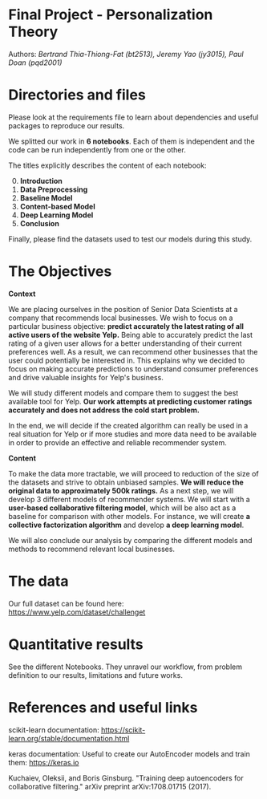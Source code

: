 # Final Project - Personalization Theory

Authors: *Bertrand Thia-Thiong-Fat (bt2513), Jeremy Yao (jy3015), Paul Doan (pqd2001)*

# Directories and files

Please look at the requirements file to learn about dependencies and useful packages to reproduce our results.

We splitted our work in **6 notebooks**. Each of them is independent and the code can be run independently from one or the other. 

The titles explicitly describes the content of each notebook: 

0. **Introduction**
1. **Data Preprocessing**
2. **Baseline Model**
3. **Content-based Model**
4. **Deep Learning Model**
5. **Conclusion**

Finally, please find the datasets used to test our models during this study.

# The Objectives

**Context**

We are placing ourselves in the position of Senior Data Scientists at a company that recommends local businesses. 
We wish to focus on a particular business objective: **predict accurately the latest rating of all active users of the website Yelp.** Being able to accurately predict the last rating of a given user allows for a better understanding of their current preferences well. As a result, we can recommend other businesses that the user could potentially be interested in. This explains why we decided to focus on making accurate predictions to understand consumer preferences and drive valuable insights for Yelp's business.

We will study different models and compare them to suggest the best available tool for Yelp. **Our work attempts at predicting customer ratings accurately and does not address the cold start problem.** 

In the end, we will decide if the created algorithm can really be used in a real situation for Yelp or if more studies and more data need to be available in order to provide an effective and reliable recommender system.

**Content**

To make the data more tractable, we will proceed to reduction of the size of the datasets and strive to obtain unbiased samples. **We will reduce the original data to approximately 500k ratings.**
As a next step, we will develop 3 different models of recommender systems. We will start with a **user-based collaborative filtering model**, which will be also act as a baseline for comparison with other models.
For instance, we will  create **a collective factorization algorithm** and develop **a deep learning model**.

We will also conclude our analysis by comparing the different models and methods to recommend relevant local businesses.

# The data

Our full dataset can be found here: https://www.yelp.com/dataset/challenget

# Quantitative results

See the different Notebooks. They unravel our workflow, from problem definition to our results, limitations and future works.

# References and useful links

scikit-learn documentation: https://scikit-learn.org/stable/documentation.html

keras documentation: Useful to create our AutoEncoder models and train them: https://keras.io

Kuchaiev, Oleksii, and Boris Ginsburg. "Training deep autoencoders for collaborative filtering." arXiv preprint arXiv:1708.01715 (2017).
